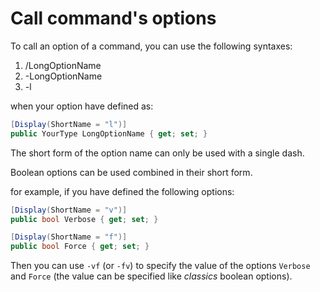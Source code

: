 # Call command's options

To call an option of a command, you can use the following syntaxes:
1. /LongOptionName
2. -LongOptionName
3. -l

when your option have defined as:
``` c#
[Display(ShortName = "l")]
public YourType LongOptionName { get; set; }
```

The short form of the option name can only be used with a single dash.

Boolean options can be used combined in their short form.

for example, if you have defined the following options:
``` c#
[Display(ShortName = "v")]
public bool Verbose { get; set; }

[Display(ShortName = "f")]
public bool Force { get; set; }
```
Then you can use `-vf` (or `-fv`)
to specify the value of the options `Verbose` and `Force`
(the value can be specified like _classics_ boolean options).